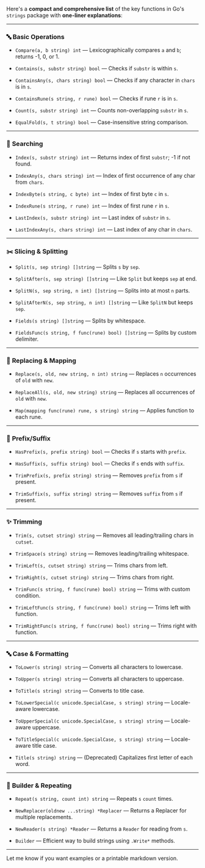 Here's a **compact and comprehensive list** of the key functions in Go's `strings` package with **one-liner explanations**:

---

### 🔤 **Basic Operations**

- `Compare(a, b string) int` — Lexicographically compares `a` and `b`; returns -1, 0, or 1.
    
- `Contains(s, substr string) bool` — Checks if `substr` is within `s`.
    
- `ContainsAny(s, chars string) bool` — Checks if any character in `chars` is in `s`.
    
- `ContainsRune(s string, r rune) bool` — Checks if rune `r` is in `s`.
    
- `Count(s, substr string) int` — Counts non-overlapping `substr` in `s`.
    
- `EqualFold(s, t string) bool` — Case-insensitive string comparison.
    

---

### 🔡 **Searching**

- `Index(s, substr string) int` — Returns index of first `substr`; -1 if not found.
    
- `IndexAny(s, chars string) int` — Index of first occurrence of any char from `chars`.
    
- `IndexByte(s string, c byte) int` — Index of first byte `c` in `s`.
    
- `IndexRune(s string, r rune) int` — Index of first rune `r` in `s`.
    
- `LastIndex(s, substr string) int` — Last index of `substr` in `s`.
    
- `LastIndexAny(s, chars string) int` — Last index of any char in `chars`.
    

---

### ✂️ **Slicing & Splitting**

- `Split(s, sep string) []string` — Splits `s` by `sep`.
    
- `SplitAfter(s, sep string) []string` — Like `Split` but keeps `sep` at end.
    
- `SplitN(s, sep string, n int) []string` — Splits into at most `n` parts.
    
- `SplitAfterN(s, sep string, n int) []string` — Like `SplitN` but keeps `sep`.
    
- `Fields(s string) []string` — Splits by whitespace.
    
- `FieldsFunc(s string, f func(rune) bool) []string` — Splits by custom delimiter.
    

---

### 🔁 **Replacing & Mapping**

- `Replace(s, old, new string, n int) string` — Replaces `n` occurrences of `old` with `new`.
    
- `ReplaceAll(s, old, new string) string` — Replaces all occurrences of `old` with `new`.
    
- `Map(mapping func(rune) rune, s string) string` — Applies function to each rune.
    

---

### 🧱 **Prefix/Suffix**

- `HasPrefix(s, prefix string) bool` — Checks if `s` starts with `prefix`.
    
- `HasSuffix(s, suffix string) bool` — Checks if `s` ends with `suffix`.
    
- `TrimPrefix(s, prefix string) string` — Removes `prefix` from `s` if present.
    
- `TrimSuffix(s, suffix string) string` — Removes `suffix` from `s` if present.
    

---

### ✨ **Trimming**

- `Trim(s, cutset string) string` — Removes all leading/trailing chars in `cutset`.
    
- `TrimSpace(s string) string` — Removes leading/trailing whitespace.
    
- `TrimLeft(s, cutset string) string` — Trims chars from left.
    
- `TrimRight(s, cutset string) string` — Trims chars from right.
    
- `TrimFunc(s string, f func(rune) bool) string` — Trims with custom condition.
    
- `TrimLeftFunc(s string, f func(rune) bool) string` — Trims left with function.
    
- `TrimRightFunc(s string, f func(rune) bool) string` — Trims right with function.
    

---

### 🔤 **Case & Formatting**

- `ToLower(s string) string` — Converts all characters to lowercase.
    
- `ToUpper(s string) string` — Converts all characters to uppercase.
    
- `ToTitle(s string) string` — Converts to title case.
    
- `ToLowerSpecial(c unicode.SpecialCase, s string) string` — Locale-aware lowercase.
    
- `ToUpperSpecial(c unicode.SpecialCase, s string) string` — Locale-aware uppercase.
    
- `ToTitleSpecial(c unicode.SpecialCase, s string) string` — Locale-aware title case.
    
- `Title(s string) string` — (Deprecated) Capitalizes first letter of each word.
    

---

### 🧩 **Builder & Repeating**

- `Repeat(s string, count int) string` — Repeats `s` `count` times.
    
- `NewReplacer(oldnew ...string) *Replacer` — Returns a Replacer for multiple replacements.
    
- `NewReader(s string) *Reader` — Returns a `Reader` for reading from `s`.
    
- `Builder` — Efficient way to build strings using `.Write*` methods.
    

---

Let me know if you want examples or a printable markdown version.